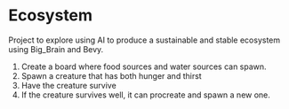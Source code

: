 # Ecosystem

Project to explore using AI to produce a sustainable and stable ecosystem using Big_Brain and Bevy.

1. Create a board where food sources and water sources can spawn.
2. Spawn a creature that has both hunger and thirst
3. Have the creature survive
4. If the creature survives well, it can procreate and spawn a new one.
